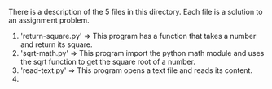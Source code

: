 There is a description of the 5 files in this directory. Each file is a solution to an assignment problem.

1. 'return-square.py' => This program has a function that takes a number and return its square.
2. 'sqrt-math.py' => This program import the python math module and uses the sqrt function to get the square root of a number.
3. 'read-text.py' => This program opens a text file and reads its content.
4. 